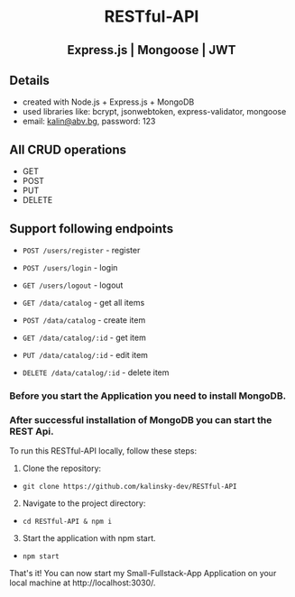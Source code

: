 <h1 align="center">RESTful-API</h1>
<h2 align="center">Express.js | Mongoose | JWT</h2>

## Details

- created with Node.js + Express.js + MongoDB
- used libraries like: bcrypt, jsonwebtoken, express-validator, mongoose
- email: kalin@abv.bg, password: 123

## All CRUD operations

- GET
- POST
- PUT
- DELETE

## Support following endpoints

- `POST /users/register` - register
- `POST /users/login` - login
- `GET /users/logout` - logout
  <br />

- `GET /data/catalog` - get all items
- `POST /data/catalog` - create item

- `GET /data/catalog/:id` - get item
- `PUT /data/catalog/:id` - edit item
- `DELETE /data/catalog/:id` - delete item

### Before you start the Application you need to install MongoDB.

### After successful installation of MongoDB you can start the REST Api.

To run this RESTful-API locally, follow these steps:

1.  Clone the repository:

- `git clone https://github.com/kalinsky-dev/RESTful-API`

2.  Navigate to the project directory:

- `cd RESTful-API & npm i`

3.  Start the application with npm start.

- `npm start`

That's it! You can now start my Small-Fullstack-App Application on your local machine at http://localhost:3030/.
